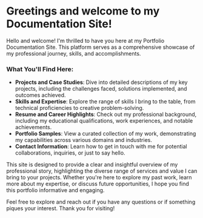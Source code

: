 # Greetings and welcome to my Documentation Site!

Hello and welcome! I'm thrilled to have you here at my Portfolio Documentation Site. This platform serves as a comprehensive showcase of my professional journey, skills, and accomplishments.

### What You'll Find Here:

- **Projects and Case Studies**: Dive into detailed descriptions of my key projects, including the challenges faced, solutions implemented, and outcomes achieved.
- **Skills and Expertise**: Explore the range of skills I bring to the table, from technical proficiencies to creative problem-solving.
- **Resume and Career Highlights**: Check out my professional background, including my educational qualifications, work experiences, and notable achievements.
- **Portfolio Samples**: View a curated collection of my work, demonstrating my capabilities across various domains and industries.
- **Contact Information**: Learn how to get in touch with me for potential collaborations, inquiries, or just to say hello.

This site is designed to provide a clear and insightful overview of my professional story, highlighting the diverse range of services and value I can bring to your projects. Whether you're here to explore my past work, learn more about my expertise, or discuss future opportunities, I hope you find this portfolio informative and engaging.

Feel free to explore and reach out if you have any questions or if something piques your interest. Thank you for visiting!
